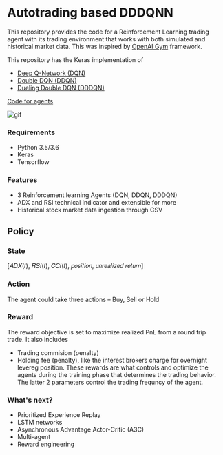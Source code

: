 # Autotrading based DDDQNN



This repository provides the code for a Reinforcement Learning trading agent with its trading environment that works with both simulated and historical market data. This was inspired by [OpenAI Gym](https://gym.openai.com/) framework. 

This repository has the Keras implementation of
- [Deep Q-Network (DQN)](https://deepmind.com/research/publications/human-level-control-through-deep-reinforcement-learning)
- [Double DQN (DDQN)](https://arxiv.org/abs/1509.06461?source=post_page-----c0de4471f368----------------------)
- [Dueling Double DQN (DDDQN)](https://arxiv.org/abs/1511.06581)

[Code for agents](/Agent/)


![gif](images/fe800gif.gif)


### Requirements
- Python 3.5/3.6
- Keras 
- Tensorflow 


### Features
- 3 Reinforcement learning Agents (DQN, DDQN, DDDQN)
- ADX and RSI technical indicator and extensible for more
- Historical stock market data ingestion through CSV


## Policy
### State
[𝐴𝐷𝑋(𝑡), 𝑅𝑆𝐼(𝑡), 𝐶𝐶𝐼(𝑡), 𝑝𝑜𝑠𝑖𝑡𝑖𝑜𝑛, 𝑢𝑛𝑟𝑒𝑎𝑙𝑖𝑧𝑒𝑑 𝑟𝑒𝑡𝑢𝑟𝑛]
### Action
The agent could take three actions – Buy, Sell or Hold
### Reward
The reward objective is set to maximize realized PnL from a round trip trade. 
It also includes 
- Trading commision (penalty)
- Holding fee (penalty), like the interest brokers charge for overnight levereg position. 
These rewards are what controls and optimize the agents during the training phase that determines the trading behavior.
The latter 2 parameters control the trading frequncy of the agent.


### What's next?
- Prioritized Experience Replay
- LSTM networks
- Asynchronous Advantage Actor-Critic (A3C)
- Multi-agent
- Reward engineering
